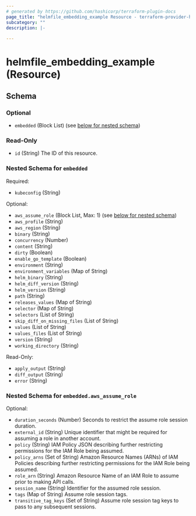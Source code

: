 ```yaml
---
# generated by https://github.com/hashicorp/terraform-plugin-docs
page_title: "helmfile_embedding_example Resource - terraform-provider-helmfile"
subcategory: ""
description: |-
  
---
```


# helmfile_embedding_example (Resource)





<!-- schema generated by tfplugindocs -->
## Schema

### Optional

- `embedded` (Block List) (see [below for nested schema](#nestedblock--embedded))

### Read-Only

- `id` (String) The ID of this resource.

<a id="nestedblock--embedded"></a>
### Nested Schema for `embedded`

Required:

- `kubeconfig` (String)

Optional:

- `aws_assume_role` (Block List, Max: 1) (see [below for nested schema](#nestedblock--embedded--aws_assume_role))
- `aws_profile` (String)
- `aws_region` (String)
- `binary` (String)
- `concurrency` (Number)
- `content` (String)
- `dirty` (Boolean)
- `enable_go_template` (Boolean)
- `environment` (String)
- `environment_variables` (Map of String)
- `helm_binary` (String)
- `helm_diff_version` (String)
- `helm_version` (String)
- `path` (String)
- `releases_values` (Map of String)
- `selector` (Map of String)
- `selectors` (List of String)
- `skip_diff_on_missing_files` (List of String)
- `values` (List of String)
- `values_files` (List of String)
- `version` (String)
- `working_directory` (String)

Read-Only:

- `apply_output` (String)
- `diff_output` (String)
- `error` (String)

<a id="nestedblock--embedded--aws_assume_role"></a>
### Nested Schema for `embedded.aws_assume_role`

Optional:

- `duration_seconds` (Number) Seconds to restrict the assume role session duration.
- `external_id` (String) Unique identifier that might be required for assuming a role in another account.
- `policy` (String) IAM Policy JSON describing further restricting permissions for the IAM Role being assumed.
- `policy_arns` (Set of String) Amazon Resource Names (ARNs) of IAM Policies describing further restricting permissions for the IAM Role being assumed.
- `role_arn` (String) Amazon Resource Name of an IAM Role to assume prior to making API calls.
- `session_name` (String) Identifier for the assumed role session.
- `tags` (Map of String) Assume role session tags.
- `transitive_tag_keys` (Set of String) Assume role session tag keys to pass to any subsequent sessions.
